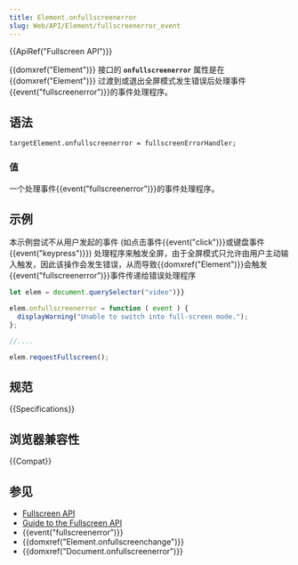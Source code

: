 ```yaml
---
title: Element.onfullscreenerror
slug: Web/API/Element/fullscreenerror_event
---
```

{{ApiRef("Fullscreen API")}}

{{domxref("Element")}} 接口的 **`onfullscreenerror`** 属性是在{{domxref("Element")}} 过渡到或退出全屏模式发生错误后处理事件{{event("fullscreenerror")}}的事件处理程序。

## 语法

```plain
targetElement.onfullscreenerror = fullscreenErrorHandler;
```

### 值

一个处理事件{{event("fullscreenerror")}}的事件处理程序。

## 示例

本示例尝试不从用户发起的事件 (如点击事件{{event("click")}}或键盘事件{{event("keypress")}}) 处理程序来触发全屏，由于全屏模式只允许由用户主动输入触发，因此该操作会发生错误，从而导致{{domxref("Element")}}会触发{{event("fullscreenerror")}}事件传递给错误处理程序

```js
let elem = document.querySelector("video")}}

elem.onfullscreenerror = function ( event ) {
  displayWarning("Unable to switch into full-screen mode.");
};

//....

elem.requestFullscreen();
```

## 规范

{{Specifications}}

## 浏览器兼容性

{{Compat}}

## 参见

- [Fullscreen API](/zh-CN/docs/Web/API/Fullscreen_API)
- [Guide to the Fullscreen API](/zh-CN/docs/Web/API/Fullscreen_API/Guide)
- {{event("fullscreenerror")}}
- {{domxref("Element.onfullscreenchange")}}
- {{domxref("Document.onfullscreenerror")}}
